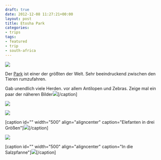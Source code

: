 ```yaml
---
draft: true
date: 2012-12-08 11:27:21+00:00
layout: post
title: Etosha Park
categories:
- trips
tags:
- featured
- trip
- south-africa
---
```


[![](http://clemi.ag3r.at/wp-content/uploads/2012/12/wpid-Photo-09.12.2012-0609.jpg)](http://clemi.ag3r.at/wp-content/uploads/2012/12/wpid-Photo-09.12.2012-0609.jpg)





Der [Park](http://en.wikipedia.org/wiki/Etosha) ist einer der größten der Welt. Sehr beeindruckend zwischen den Tieren rumzufahren.



<!-- more -->



Gab unendlich viele Herden. vor allem Antilopen und Zebras. Zeige mal ein paar der näheren Bilder[![](http://clemi.ag3r.at/wp-content/uploads/2012/12/wpid-Photo-08.12.2012-19041.jpg)](http://clemi.ag3r.at/wp-content/uploads/2012/12/wpid-Photo-08.12.2012-19041.jpg)[/caption]



[![](http://clemi.ag3r.at/wp-content/uploads/2012/12/wpid-Photo-09.12.2012-1126.jpg)](http://clemi.ag3r.at/wp-content/uploads/2012/12/wpid-Photo-09.12.2012-1126.jpg)





[![](http://clemi.ag3r.at/wp-content/uploads/2012/12/wpid-Photo-09.12.2012-1539.jpg)](http://clemi.ag3r.at/wp-content/uploads/2012/12/wpid-Photo-09.12.2012-1539.jpg)



[caption id="" width="500" align="aligncenter" caption="Elefanten in drei Größen"][![](http://clemi.ag3r.at/wp-content/uploads/2012/12/wpid-Photo-09.12.2012-1318.jpg)](http://clemi.ag3r.at/wp-content/uploads/2012/12/wpid-Photo-09.12.2012-1318.jpg)[/caption]



[![](http://clemi.ag3r.at/wp-content/uploads/2012/12/wpid-Photo-09.12.2012-1511.jpg)](http://clemi.ag3r.at/wp-content/uploads/2012/12/wpid-Photo-09.12.2012-1511.jpg)



[caption id="" width="500" align="aligncenter" caption="In die Salzpfanne"][![](http://clemi.ag3r.at/wp-content/uploads/2012/12/wpid-Photo-09.12.2012-1035.jpg)](http://clemi.ag3r.at/wp-content/uploads/2012/12/wpid-Photo-09.12.2012-1035.jpg)[/caption]


